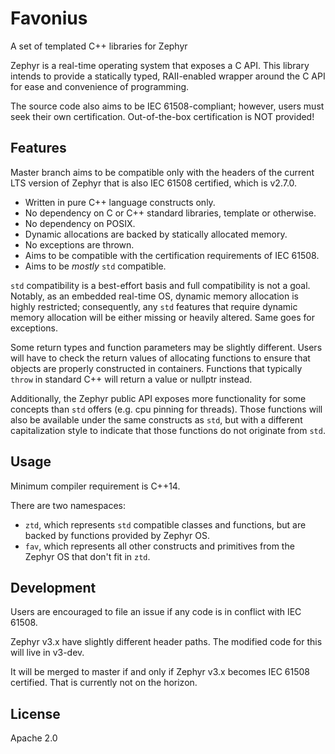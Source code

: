 # Favonius
A set of templated C++ libraries for Zephyr

Zephyr is a real-time operating system that exposes a C API. This library intends to provide a statically typed, RAII-enabled wrapper around the C API for ease and convenience of programming.

The source code also aims to be IEC 61508-compliant; however, users must seek their own certification. Out-of-the-box certification is NOT provided!

## Features

Master branch aims to be compatible only with the headers of the current LTS version of Zephyr that is also IEC 61508 certified, which is v2.7.0.

- Written in pure C++ language constructs only.
- No dependency on C or C++ standard libraries, template or otherwise.
- No dependency on POSIX.
- Dynamic allocations are backed by statically allocated memory.
- No exceptions are thrown.
- Aims to be compatible with the certification requirements of IEC 61508.
- Aims to be *mostly* `std` compatible.

`std` compatibility is a best-effort basis and full compatibility is not a goal. Notably, as an embedded real-time OS, dynamic memory allocation is highly restricted; consequently, any `std` features that require dynamic memory allocation will be either missing or heavily altered. Same goes for exceptions.

Some return types and function parameters may be slightly different. Users will have to check the return values of allocating functions to ensure that objects are properly constructed in containers. Functions that typically `throw` in standard C++ will return a value or nullptr instead.

Additionally, the Zephyr public API exposes more functionality for some concepts than `std` offers (e.g. cpu pinning for threads). Those functions will also be available under the same constructs as `std`, but with a different capitalization style to indicate that those functions do not originate from `std`.

## Usage

Minimum compiler requirement is C++14.

There are two namespaces:
- `ztd`, which represents `std` compatible classes and functions, but are backed by functions provided by Zephyr OS.
- `fav`, which represents all other constructs and primitives from the Zephyr OS that don't fit in `ztd`.

## Development

Users are encouraged to file an issue if any code is in conflict with IEC 61508.

Zephyr v3.x have slightly different header paths. The modified code for this will live in v3-dev.

It will be merged to master if and only if Zephyr v3.x becomes IEC 61508 certified. That is currently not on the horizon.

## License

Apache 2.0
